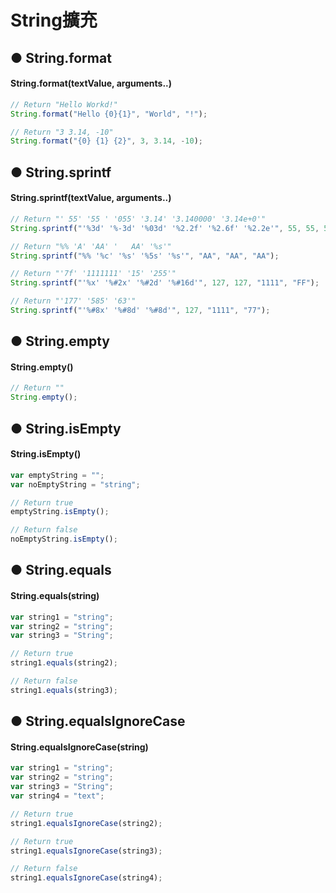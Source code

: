 # String擴充


## ● String.format

#### String.format(textValue, arguments..)


```javascript
// Return "Hello Workd!"
String.format("Hello {0}{1}", "World", "!");    

// Return "3 3.14, -10"
String.format("{0} {1} {2}", 3, 3.14, -10);
```

## ● String.sprintf

#### String.sprintf(textValue, arguments..)

```javascript
// Return "' 55' '55 ' '055' '3.14' '3.140000' '3.14e+0'"
String.sprintf("'%3d' '%-3d' '%03d' '%2.2f' '%2.6f' '%2.2e'", 55, 55, 55, 3.1415, 3.14, 3.1415);

// Return "%% 'A' 'AA' '   AA' '%s'"
String.sprintf("%% '%c' '%s' '%5s' '%s'", "AA", "AA", "AA");

// Return "'7f' '1111111' '15' '255'"
String.sprintf("'%x' '%#2x' '%#2d' '%#16d'", 127, 127, "1111", "FF");

// Return "'177' '585' '63'"
String.sprintf("'%#8x' '%#8d' '%#8d'", 127, "1111", "77");
```

## ● String.empty

#### String.empty()

```javascript
// Return ""
String.empty();
```

## ● String.isEmpty

#### String.isEmpty()

```javascript
var emptyString = "";
var noEmptyString = "string";

// Return true
emptyString.isEmpty();

// Return false
noEmptyString.isEmpty();
```

## ● String.equals

#### String.equals(string)

```javascript
var string1 = "string";
var string2 = "string";
var string3 = "String";

// Return true
string1.equals(string2);

// Return false
string1.equals(string3);
```


## ● String.equalsIgnoreCase

#### String.equalsIgnoreCase(string)

```javascript
var string1 = "string";
var string2 = "string";
var string3 = "String";
var string4 = "text";

// Return true
string1.equalsIgnoreCase(string2);

// Return true
string1.equalsIgnoreCase(string3);

// Return false
string1.equalsIgnoreCase(string4);
```

